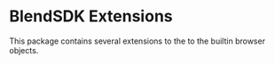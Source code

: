 # BlendSDK Extensions

This package contains several extensions to the to the builtin browser
objects.
